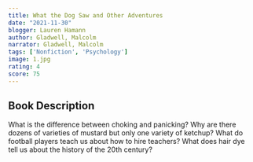 ```yaml
---
title: What the Dog Saw and Other Adventures
date: "2021-11-30"
blogger: Lauren Hamann
author: Gladwell, Malcolm
narrator: Gladwell, Malcolm
tags: ['Nonfiction', 'Psychology']
image: 1.jpg
rating: 4
score: 75
---
```



## Book Description

What is the difference between choking and panicking? Why are there dozens of varieties of mustard but only one variety of ketchup? What do football players teach us about how to hire teachers? What does hair dye tell us about the history of the 20th century?